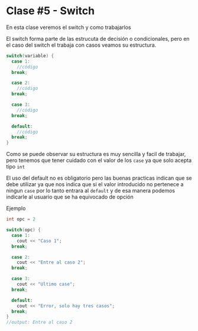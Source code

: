 # Clase #5 - Switch

En esta clase veremos el switch y como trabajarlos

El switch forma parte de las estrucuta de decisión o condicionales, pero en el caso del switch el trabaja con casos veamos su estructura. 

```cpp
switch(variable) {
  case 1: 
    //código
  break;

  case 2: 
    //código
  break;

  case 3: 
    //código
  break;

  default: 
    //código
  break;
}
```
Como se puede observar su estructura es muy sencilla y facil de trabajar, pero tenemos que tener cuidado con el valor de los `case` ya que solo acepta tipo `int`

El uso del default no es obligatorio pero las buenas practicas indican que se debe utilizar ya que nos indica que si el valor introducido no pertenece a ningun `case` por lo tanto entrara al `default` y de esa manera podemos indicarle al usuario que se ha equivocado de opción 

Ejemplo

```cpp
int opc = 2

switch(opc) {
  case 1: 
    cout << "Caso 1";
  break;

  case 2: 
    cout << "Entre al caso 2";
  break;

  case 3: 
    cout << "Ultimo case";
  break;

  default: 
    cout << "Error, solo hay tres casos";
  break;
}
//output: Entre al caso 2
```
